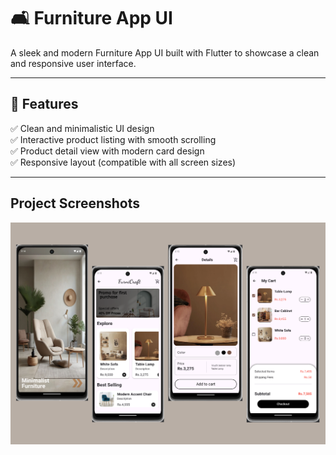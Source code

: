 # 🛋️ Furniture App UI  
A sleek and modern Furniture App UI built with Flutter to showcase a clean and responsive user interface.  

---

## 🚀 Features  
✅ Clean and minimalistic UI design  
✅ Interactive product listing with smooth scrolling  
✅ Product detail view with modern card design  
✅ Responsive layout (compatible with all screen sizes)  

---

## Project Screenshots
![image alt](https://github.com/uditiparmar/Furniture-UI/blob/eda1f85e74b886a436f4f7fc4a747f008f19569e/Screenshot.png)

